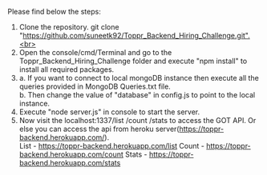 Please find below the steps:<br>
1. Clone the repository. git clone "https://github.com/suneetk92/Toppr_Backend_Hiring_Challenge.git".<br>
2. Open the console/cmd/Terminal and go to the Toppr_Backend_Hiring_Challenge folder and execute "npm install" to install all required packages.<br>
3. a. If you want to connect to local mongoDB instance then execute all the queries provided in MongoDB Queries.txt file.<br>
   b. Then change the value of "database" in config.js to point to the local instance.<br>
4. Execute "node server.js" in console to start the server.<br>
5. Now visit the localhost:1337/list /count /stats to access the GOT API. Or else you can access the api from heroku server(https://toppr-backend.herokuapp.com/).<br>
   List - https://toppr-backend.herokuapp.com/list
   Count - https://toppr-backend.herokuapp.com/count
   Stats - https://toppr-backend.herokuapp.com/stats